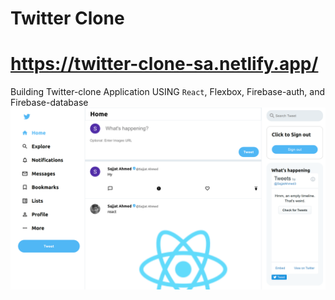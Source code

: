 # Twitter Clone
# https://twitter-clone-sa.netlify.app/
Building Twitter-clone Application USING `React`, Flexbox, Firebase-auth, and Firebase-database
<br>
<img alt="Twitter Home Page" src="twitter-clone-sa.netlify.app_home (2).png" >
